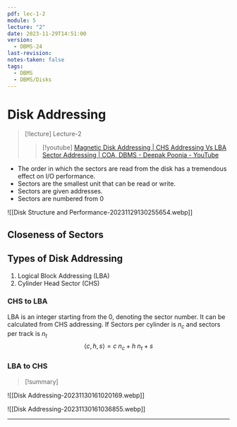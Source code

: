 ```yaml
---
pdf: lec-1-2
module: 5
lecture: "2"
date: 2023-11-29T14:51:00
version:
  - DBMS-24
last-revision: 
notes-taken: false
tags:
  - DBMS
  - DBMS/Disks
---
```


# Disk Addressing
> [!lecture] Lecture-2
>> [!youtube] [Magnetic Disk Addressing | CHS Addressing Vs LBA Sector Addressing | COA, DBMS - Deepak Poonia - YouTube](https://www.youtube.com/watch?v=5XzFAOJGHFI)

- The order in which the sectors are read from the disk has a tremendous effect on I/O performance.
- Sectors are the smallest unit that can be read or write. 
- Sectors are given addresses.
- Sectors are numbered from $0 {}$

![[Disk Structure and Performance-20231129130255654.webp]]

## Closeness of Sectors


## Types of Disk Addressing

1. Logical Block Addressing (LBA)
2. Cylinder Head Sector (CHS)

### CHS to LBA
LBA is an integer starting from the 0, denoting the sector number.
It can be calculated from CHS addressing.
If Sectors per cylinder is ${} n_c {}$ and sectors per track is ${} n_t {}$
$${} \langle c, h, s\rangle = c\;n_c + h\; n_t + s {}$$
### LBA to CHS




> [!summary] 

![[Disk Addressing-20231130161020169.webp]]

![[Disk Addressing-20231130161036855.webp]]

---